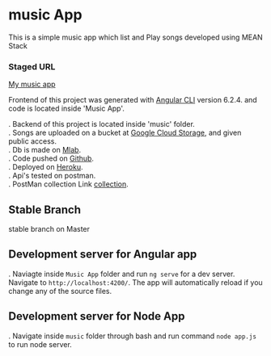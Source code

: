 # music App
This is a simple music app which list and Play songs developed using MEAN Stack

### Staged URL
[My music app](https://sample-music-app.herokuapp.com/)

Frontend of this project was generated with [Angular CLI](https://github.com/angular/angular-cli) version 6.2.4.
and code is located inside 'Music App'.

. Backend of this project is located inside 'music' folder.<br/>
. Songs are uploaded on a bucket at [Google Cloud Storage](https://cloud.google.com/storage/), and given public access.<br/>
. Db is made on [Mlab](https://cloud.mongodb.com).<br/>
. Code pushed on [Github](https://github.com/Affan007/testMusic).<br/>
. Deployed on [Heroku](https://id.heroku.com/login).<br/>
. Api's tested on postman.<br/>
. PostMan collection Link [collection](https://www.getpostman.com/collections/3092c2479f552e770e63).<br/>

## Stable Branch

stable branch on Master

## Development server for Angular app
. Naviagte inside `Music App` folder and
run `ng serve` for a dev server. Navigate to `http://localhost:4200/`. The app will automatically reload if you change any of the source files.

## Development server for Node App
. Navigate inside `music` folder through bash and run command `node app.js` to run node server.





